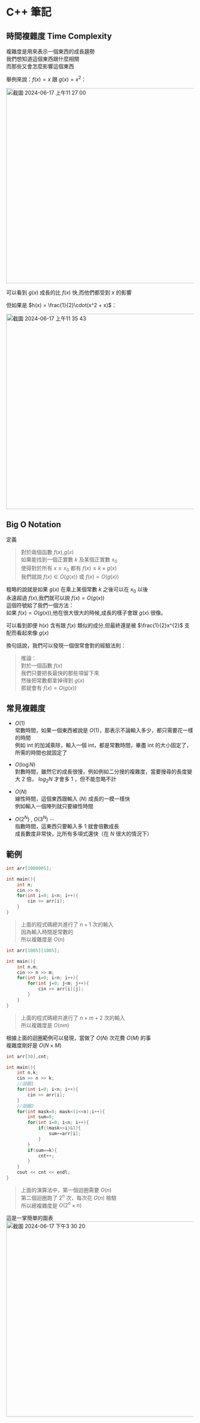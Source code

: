 # **C++ 筆記**  
## 時間複雜度 Time Complexity  

複雜度是用來表示一個東西的成長趨勢  
我們想知道這個東西跟什麼相關  
而那些又會怎麼影響這個東西  

舉例來說：$f(x) = x$ 跟 $g(x) = x^{2}$：  

<img width="525" alt="截圖 2024-06-17 上午11 27 00" src="https://github.com/Vincenttainan/CppTeachingNote/assets/54768760/a6a8c67b-f5d0-4e2d-9322-c544a408280d">

可以看到 $g(x)$ 成長的比 $f(x)$ 快,而他們都受到 $x$ 的影響  

但如果是 $h(x) = \frac{1}{2}\cdot(x^2 + x)$：  

<img width="525" alt="截圖 2024-06-17 上午11 35 43" src="https://github.com/Vincenttainan/CppTeachingNote/assets/54768760/51dea337-5d0d-48d8-9c20-7272dd26c7c1">

## Big O Notation

定義  
> 對於兩個函數 $f(x)$,$g(x)$  
如果能找到一個正實數 $k$ 及某個正實數 $x_0$  
使得對於所有 $x \geq x_0$ 都有 $f(x) \leq k \times g(x)$  
我們就說 $f(x) \in O(g(x))$ 或 $f(x) = O(g(x))$  

粗略的說就是如果 $g(x)$ 在乘上某個常數 $k$ 之後可以在 $x_0$ 以後  
永遠超過 $f(x)$,我們就可以說 $f(x) = O(g(x))$  
這個符號給了我們一個方法：  
如果 $f(x) = O(g(x))$,他在很大很大的時候,成長的樣子會跟 $g(x)$ 很像。  

可以看到即便 $h(x)$ 含有跟 $f(x)$ 類似的成分,但最終還是被 $\frac{1}{2}x^{2}$ 支配而看起來像 $g(x)$  

換句話說，我們可以發現一個很常會對的經驗法則：  

> 推論：  
> 對於一個函數 $f(x)$  
> 我們只要把長最快的那些項留下來  
> 然後把常數都拿掉得到 $g(x)$  
> 那就會有 $f(x) = O(g(x))$  

## 常見複雜度  

* $O(1)$  
常數時間，如果一個東西被說是 $O(1)$，那表示不論輸入多少，都只需要花一樣的時間  
例如 int 的加減乘除，輸入一個 int，都是常數時間，畢盡 int 的大小固定了，所需的時間也就固定了  

* $O(\log N)$  
對數時間，雖然它的成長很慢，例如例如二分搜的複雜度，當要搜尋的長度變大 $2$ 倍， $log_2 N$ 才會多 $1$ ，但不能忽略不計  

* $O(N)$  
線性時間，這個東西跟輸入 $(N)$ 成長的一模一樣快  
例如輸入一個陣列就只要線性時間  

* $O(2^N)$ , $O(3^N)$ $\cdots$  
指數時間，這東西只要輸入多 $1$ 就會倍數成長  
成長數度非常快，比所有多項式還快（在 $N$ 很大的情況下）  

## 範例

```cpp
int arr[1000005];

int main(){
    int n;
    cin >> n;
    for(int i=0; i<n; i++){
        cin >> arr[i];
    }
}
```
> 上面的程式碼總共進行了 $n+1$ 次的輸入  
> 因為輸入時間是常數的  
> 所以複雜度是 $O(n)$

```cpp
int arr[1005][1005];

int main(){
    int n,m;
    cin >> n >> m;
    for(int i=0; i<n; i++){
        for(int j=0; j<m; j++){
            cin >> arr[i][j];
        }
    }
}
```
> 上面的程式碼總共進行了 $n \times m+2$ 次的輸入  
> 所以複雜度是 $O(nm)$  

根據上面的迴圈範例可以發現，當做了 $O(N)$ 次花費 $O(M)$ 的事  
複雜度剛好是 $O(N \times M)$  

```cpp
int arr[30],cnt;

int main(){
    int n,k;
    cin >> n >> k;
    //迴圈1
    for(int i=0; i<n; i++){
        cin >> arr[i];
    }
    //迴圈2
    for(int mask=0; mask<(1<<n);i++){
        int sum=0;
        for(int i=0; i<n; i++){
            if((mask>>i)&1){
                sum+=arr[i];
            }
        }
        if(sum==k){
            cnt++;
        }
    }
    cout << cnt << endl;
}
```
> 上面的演算法中，第一個迴圈需要 $O(n)$  
> 第二個迴圈跑了 $2^n$ 次，每次花 $O(n)$ 檢驗  
> 所以總複雜度是 $O(2^n \times n)$  

這是一掌簡單的圖表  
<img width="525" alt="截圖 2024-06-17 下午3 30 20" src="https://github.com/Vincenttainan/CppTeachingNote/assets/54768760/c0110f19-e071-4ccb-89e6-d5ce1a8472b1">

